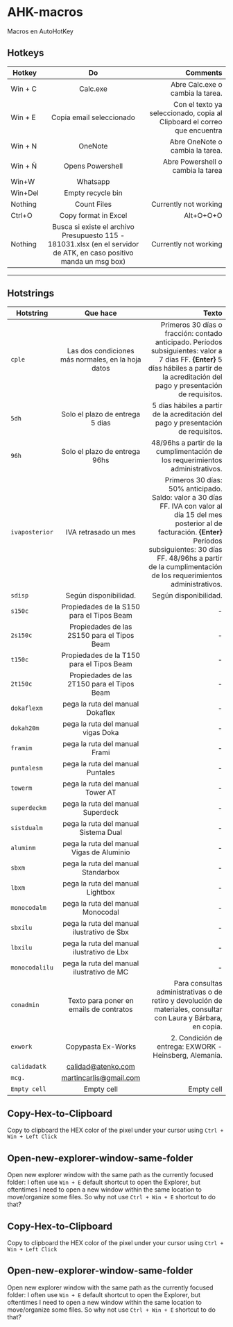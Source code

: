 # AHK-macros
Macros en AutoHotKey

## Hotkeys

| Hotkey            | Do            | Comments  |
| ----------------- |:-------------:| ---------:|
| Win + C           | Calc.exe      |   Abre Calc.exe o cambia la tarea. |
| Win + E           | Copia email seleccionado      | Con el texto ya seleccionado, copia al Clipboard el correo que encuentra |
| Win + N           | OneNote       |   Abre OneNote o cambia la tarea.  |
| Win + Ñ           | Opens Powershell     |  Abre Powershell o cambia la tarea |
| Win+W             | Whatsapp      |           |
| Win+Del           | Empty recycle bin      |     |
| Nothing           | Count Files      | Currently not working |
| Ctrl+O            | Copy format in Excel      |   Alt+O+O+O |
| Nothing           | Busca si existe el archivo Presupuesto 115 - 181031.xlsx (en el servidor de ATK, en caso positivo manda un msg box)    | Currently not working   |

---
## Hotstrings

| Hotstring               | Que hace                       | Texto              |
| ----------------------  |:------------------------------:| ---------------------:|
| `cple`                  |  Las dos condiciones más normales, en la hoja datos     |  Primeros 30 días o fracción: contado anticipado. Períodos subsiguientes: valor a 7 días FF. **{Enter}** 5 días hábiles a partir de la acreditación del pago y presentación de requisitos.   |
| `5dh`                   | Solo el plazo de entrega 5 dias|  5 días hábiles a partir de la acreditación del pago y presentación de requisitos. |
| `96h`                   | Solo el plazo de entrega 96hs  |  48/96hs a partir de la cumplimentación de los requerimientos administrativos.		 |
| `ivaposterior`          | IVA retrasado un mes | Primeros 30 días: 50% anticipado. Saldo: valor a 30 días FF. IVA con valor al día 15 del mes posterior al de facturación. **{Enter}** Períodos subsiguientes: 30 días FF. 48/96hs a partir de la cumplimentación de los requerimientos administrativos.		 |
| `sdisp`                 | Según disponibilidad.          |    Según disponibilidad. |
| `s150c`                 | Propiedades de la S150 para el Tipos Beam      |  - |
| `2s150c`                | Propiedades de las 2S150 para el Tipos Beam    |  - |
| `t150c`                 | Propiedades de la T150 para el Tipos Beam      |  - |
| `2t150c`                | Propiedades de las 2T150 para el Tipos Beam    |  - |
| `dokaflexm`             | pega la ruta del manual Dokaflex               |  - |
| `dokah20m`              | pega la ruta del manual vigas Doka             |  - |
| `framim`                | pega la ruta del manual Frami                  |  - |
| `puntalesm`             | pega la ruta del manual Puntales               |  - |
| `towerm`                | pega la ruta del manual Tower AT               |  - |
| `superdeckm`            | pega la ruta del manual Superdeck              |  - |
| `sistdualm`             | pega la ruta del manual Sistema Dual           |  - |
| `aluminm`               | pega la ruta del manual Vigas de Aluminio      |  - |
| `sbxm`                  | pega la ruta del manual Standarbox             |  - |
| `lbxm`                  | pega la ruta del manual Lightbox               |  - |
| `monocodalm`            | pega la ruta del manual Monocodal              |  - |
| `sbxilu`                | pega la ruta del manual ilustrativo de Sbx     |  - |
| `lbxilu`                | pega la ruta del manual ilustrativo de Lbx     |  - |
| `monocodalilu`          | pega la ruta del manual ilustrativo de MC      |  - |
| `conadmin`              | Texto para poner en emails de contratos        |    Para consultas administrativas o de retiro y devolución de materiales, consultar con Laura y Bárbara, en copia. |
| `exwork`                | Copypasta Ex-Works             |  2. Condición de entrega: EXWORK - Heinsberg, Alemania. |
| `calidadatk`            | calidad@atenko.com             |             |
| `mcg.`                  | martincarlis@gmail.com         | 
| `Empty cell`            | Empty cell                     |  Empty cell |
## Copy-Hex-to-Clipboard
Copy to clipboard the HEX color of the pixel under your cursor using `Ctrl + Win + Left Click`

## Open-new-explorer-window-same-folder
Open new explorer window with the same path as the currently focused folder: I often use `Win + E` default shortcut to open the Explorer, but oftentimes I need to open a new window within the same location to move/organize some files. So why not use `Ctrl + Win + E` shortcut to do that?

## Copy-Hex-to-Clipboard
Copy to clipboard the HEX color of the pixel under your cursor using `Ctrl + Win + Left Click`

## Open-new-explorer-window-same-folder
Open new explorer window with the same path as the currently focused folder: I often use `Win + E` default shortcut to open the Explorer, but oftentimes I need to open a new window within the same location to move/organize some files. So why not use `Ctrl + Win + E` shortcut to do that?
